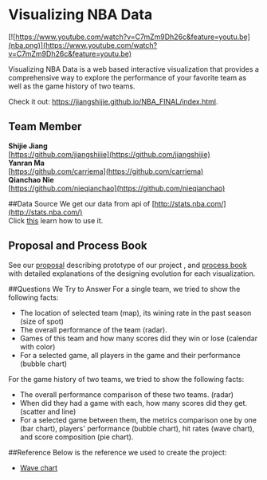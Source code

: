 Visualizing NBA Data
=====================

[![https://www.youtube.com/watch?v=C7mZm9Dh26c&feature=youtu.be](nba.png)](https://www.youtube.com/watch?v=C7mZm9Dh26c&feature=youtu.be)

Visualizing NBA Data is a web based interactive visualization that
provides a comprehensive way to explore the performance of your favorite team as well as the game history of two teams.

Check it out: <https://jiangshijie.github.io/NBA_FINAL/index.html>.

## Team Member

**Shijie Jiang**  
[https://github.com/jiangshijie](https://github.com/jiangshijie)     
**Yanran Ma**  
[https://github.com/carriema](https://github.com/carriema)   
**Qianchao Nie**  
[https://github.com/nieqianchao](https://github.com/nieqianchao) 

##Data Source
We get our data from api of [http://stats.nba.com/](http://stats.nba.com/)  
Click [this](http://www.gregreda.com/2015/02/15/web-scraping-finding-the-api/) learn how to use it.
## Proposal and Process Book  
See our [proposal](https://github.com/jiangshijie/NBA_FINAL/blob/master/DataVisFianlProposal.pdf) describing prototype of our project , and
[process book](https://github.com/jiangshijie/NBA_FINAL/blob/master/ProcessBook.pdf) with detailed
explanations of the designing evolution for each visualization.  

##Questions We Try to Answer
For a single team, we tried to show the following facts:

- The location of selected team (map), its wining rate in the past season (size of spot)
- The overall performance of the team (radar).
- Games of this team and how many scores did they win or lose (calendar with color)
- For a selected game, all players in the game and their performance (bubble chart)

For the game history of two teams, we tried to show the following facts:  

- The overall performance comparison of these two teams. (radar)
- When did they had a game with each, how many scores did they get. (scatter and line)
- For a selected game between them, the metrics comparison one by one (bar chart), players' performance (bubble chart), hit rates (wave chart), and score composition (pie chart).  
 
##Reference
Below is the reference we used to create the project:

- [Wave chart](http://bl.ocks.org/brattonc/5e5ce9beee483220e2f6)
